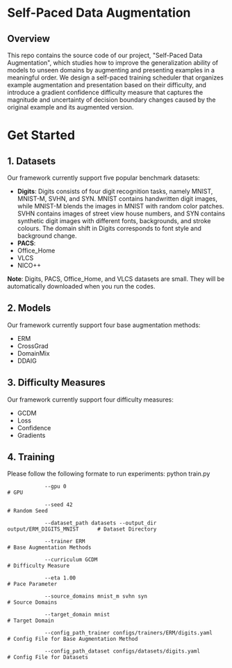 # Self-Paced Data Augmentation
## Overview
This repo contains the source code of our project, "Self-Paced Data Augmentation", which studies how to improve the generalization ability of models to unseen domains by augmenting and presenting examples in a meaningful order.
We design a self-paced training scheduler that organizes example augmentation and presentation based on their difficulty, and introduce a gradient confidence difficulty measure that captures the magnitude and uncertainty of decision boundary changes caused by the original example and its augmented version.

# Get Started
## 1. Datasets
Our framework currently support five popular benchmark datasets:
* **Digits**: Digits consists of four digit recognition tasks, namely MNIST, MNIST-M, SVHN, and SYN. MNIST contains handwritten digit images, while MNIST-M blends the images in MNIST with random color patches. SVHN contains images of street view house numbers, and SYN contains synthetic digit images with different fonts, backgrounds, and stroke colours. The domain shift in Digits corresponds to font style and background change.
* **PACS**: 
* Office_Home
* VLCS
* NICO++

**Note**: Digits, PACS, Office_Home, and VLCS datasets are small. They will be automatically downloaded when you run the codes. 


## 2. Models
Our framework currently support four base augmentation methods: 
* ERM
* CrossGrad
* DomainMix
* DDAIG

## 3. Difficulty Measures
Our framework currently support four difficulty measures:
* GCDM
* Loss
* Confidence
* Gradients

## 4. Training




Please follow the following formate to run experiments:
                python train.py 
                
                --gpu 0                                                           # GPU 

                --seed 42                                                         # Random Seed
                
                --dataset_path datasets --output_dir output/ERM_DIGITS_MNIST      # Dataset Directory 
                
                --trainer ERM                                                     # Base Augmentation Methods 
                
                --curriculum GCDM                                                 # Difficulty Measure 
                
                --eta 1.00                                                        # Pace Parameter
                
                --source_domains mnist_m svhn syn                                 # Source Domains
                
                --target_domain mnist                                             # Target Domain
                
                --config_path_trainer configs/trainers/ERM/digits.yaml            # Config File for Base Augmentation Method
                
                --config_path_dataset configs/datasets/digits.yaml                # Config File for Datasets

